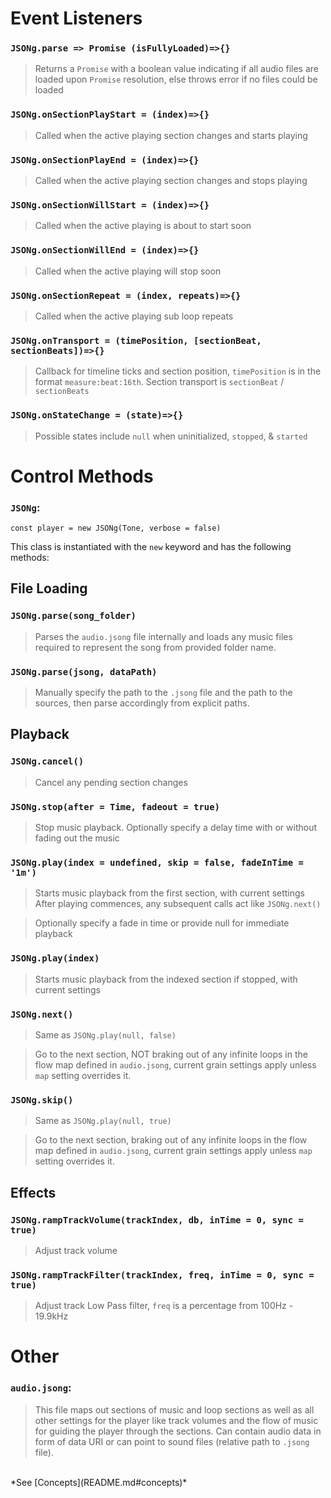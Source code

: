 
# Event Listeners

### `JSONg.parse => Promise (isFullyLoaded)=>{}`
> Returns a `Promise` with a boolean value indicating if all audio files are loaded upon `Promise` resolution, else throws error if no files could be loaded

### `JSONg.onSectionPlayStart = (index)=>{}`
> Called when the active playing section changes and starts playing
### `JSONg.onSectionPlayEnd = (index)=>{}`
> Called when the active playing section changes and stops playing
### `JSONg.onSectionWillStart = (index)=>{}` 
> Called when the active playing is about to start soon

### `JSONg.onSectionWillEnd = (index)=>{}`
> Called when the active playing will stop soon


### `JSONg.onSectionRepeat = (index, repeats)=>{}`
> Called when the active playing sub loop repeats


### `JSONg.onTransport = (timePosition, [sectionBeat, sectionBeats])=>{}`
> Callback for timeline ticks and section position, `timePosition` is in the format `measure:beat:16th`. Section transport is `sectionBeat` / `sectionBeats`

### `JSONg.onStateChange = (state)=>{}`
> Possible states include `null` when uninitialized, `stopped`, & `started`

# Control Methods
### `JSONg`:

`const player = new JSONg(Tone, verbose = false)`

This class is instantiated with the `new` keyword and has the following methods:

## File Loading

### `JSONg.parse(song_folder)`
> Parses the `audio.jsong` file internally and loads any music files required to represent the song from provided folder name.

### `JSONg.parse(jsong, dataPath)`
> Manually specify the path to the `.jsong` file and the path to the sources, then parse accordingly from explicit paths.

## Playback

### `JSONg.cancel()`
> Cancel any pending section changes

### `JSONg.stop(after = Time, fadeout = true)`
> Stop music playback. Optionally specify a delay time with or without fading out the music

### `JSONg.play(index = undefined, skip = false, fadeInTime = '1m')`
> Starts music playback from the first section, with current settings 
> After playing commences, any subsequent calls act like `JSONg.next()`

> Optionally specify a fade in time or provide null for immediate playback

### `JSONg.play(index)`
> Starts music playback from the indexed section if stopped, with current settings 

### `JSONg.next()`
> Same as `JSONg.play(null, false)`

> Go to the next section, NOT braking out of any infinite loops in the flow map defined in `audio.jsong`, current grain settings apply unless `map` setting overrides it.

### `JSONg.skip()`
> Same as `JSONg.play(null, true)`

> Go to the next section, braking out of any infinite loops in the flow map defined in `audio.jsong`, current grain settings apply unless `map` setting overrides it.

## Effects

### `JSONg.rampTrackVolume(trackIndex, db, inTime = 0, sync = true)`
> Adjust track volume

### `JSONg.rampTrackFilter(trackIndex, freq, inTime = 0, sync = true)`
> Adjust track Low Pass filter, `freq` is a percentage from 100Hz - 19.9kHz

# Other

### `audio.jsong`:
> This file maps out sections of music and loop sections as well as all other settings for the player like track volumes and the flow of music for guiding the player through the sections. Can contain audio data in form of data URI or can point to sound files (relative path to `.jsong` file).
<br/>
*See [Concepts](README.md#concepts)*